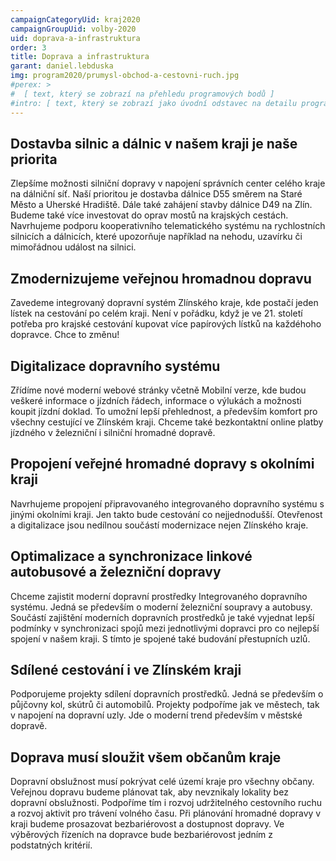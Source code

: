 ```yaml
---
campaignCategoryUid: kraj2020
campaignGroupUid: volby-2020
uid: doprava-a-infrastruktura 
order: 3
title: Doprava a infrastruktura
garant: daniel.lebduska 
img: program2020/prumysl-obchod-a-cestovni-ruch.jpg
#perex: >
#  [ text, který se zobrazí na přehledu programových bodů ]
#intro: [ text, který se zobrazí jako úvodní odstavec na detailu programového bodu ]
---
```

## Dostavba silnic a dálnic v našem kraji je naše priorita
Zlepšíme možnosti silniční dopravy v napojení správních center celého kraje na dálniční síť. Naší prioritou je dostavba dálnice D55 směrem na Staré Město a Uherské Hradiště. Dále také zahájení stavby dálnice D49 na Zlín. Budeme také více investovat do oprav mostů na krajských cestách. Navrhujeme podporu kooperativního telematického systému na rychlostních silnicích a dálnicích, které upozorňuje například na nehodu, uzavírku či mimořádnou událost na silnici.

## Zmodernizujeme veřejnou hromadnou dopravu
Zavedeme integrovaný dopravní systém Zlínského kraje, kde postačí jeden lístek na cestování po celém kraji. Není v pořádku, když je ve 21. století potřeba pro krajské cestování kupovat více papírových lístků na každéhoho dopravce. Chce to změnu!

## Digitalizace dopravního systému
Zřídíme nové moderní webové stránky včetně Mobilní verze, kde budou veškeré informace o jízdních řádech, informace o výlukách a možnosti koupit jízdní doklad. To umožní lepší přehlednost, a především komfort pro všechny cestující ve Zlínském kraji. Chceme také bezkontaktní online platby jízdného v železniční i silniční hromadné dopravě.

## Propojení veřejné hromadné dopravy s okolními kraji
Navrhujeme propojení připravovaného integrovaného dopravního systému s jinými okolními kraji. Jen takto bude cestování co nejjednodušší. Otevřenost a digitalizace jsou nedílnou součástí modernizace nejen Zlínského kraje.

## Optimalizace a synchronizace linkové autobusové a železniční dopravy
Chceme zajistit moderní dopravní prostředky Integrovaného dopravního systému. Jedná se především o moderní železniční soupravy a autobusy. Součástí zajištění moderních dopravních prostředků je také vyjednat lepší podmínky v synchronizaci spojů mezi jednotlivými dopravci pro co nejlepší spojení v našem kraji. S tímto je spojené také budování přestupních uzlů.

## Sdílené cestování i ve Zlínském kraji
Podporujeme projekty sdílení dopravních prostředků. Jedná se především o půjčovny kol, skútrů či automobilů. Projekty podpoříme jak ve městech, tak v napojení na dopravní uzly. Jde o moderní trend především v městské dopravě.

## Doprava musí sloužit všem občanům kraje
Dopravní obslužnost musí pokrývat celé území kraje pro všechny občany. Veřejnou dopravu budeme plánovat tak, aby nevznikaly lokality bez dopravní obslužnosti. Podpoříme tím i rozvoj udržitelného cestovního ruchu a rozvoj aktivit pro trávení volného času. Při plánování hromadné dopravy v kraji budeme prosazovat bezbariérovost a dostupnost dopravy. Ve výběrových řízeních na dopravce bude bezbariérovost jedním z podstatných kritérií.
